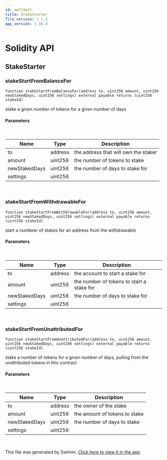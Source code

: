 ```yaml
---
id: ow723wtt
title: StakeStarter
file_version: 1.1.3
app_version: 1.16.4
---
```


# Solidity API

## StakeStarter

### stakeStartFromBalanceFor

```
function stakeStartFromBalanceFor(address to, uint256 amount, uint256 newStakedDays, uint256 settings) external payable returns (uint256 stakeId)
```

stake a given number of tokens for a given number of days

#### Parameters

<br/>

|Name         |Type   |Description                         |
|-------------|-------|------------------------------------|
|to           |address|the address that will own the staker|
|amount       |uint256|the number of tokens to stake       |
|newStakedDays|uint256|the number of days to stake for     |
|settings     |uint256|<br/>                               |

<br/>

### stakeStartFromWithdrawableFor

```
function stakeStartFromWithdrawableFor(address to, uint256 amount, uint256 newStakedDays, uint256 settings) external payable returns (uint256 stakeId)
```

start a numbeer of stakes for an address from the withdrawable

#### Parameters

<br/>

|Name         |Type   |Description                              |
|-------------|-------|-----------------------------------------|
|to           |address|the account to start a stake for         |
|amount       |uint256|the number of tokens to start a stake for|
|newStakedDays|uint256|the number of days to stake for          |
|settings     |uint256|<br/>                                    |

<br/>

### stakeStartFromUnattributedFor

```
function stakeStartFromUnattributedFor(address to, uint256 amount, uint256 newStakedDays, uint256 settings) external payable returns (uint256 stakeId)
```

stake a number of tokens for a given number of days, pulling from the unattributed tokens in this contract

#### Parameters

<br/>

|Name         |Type   |Description                  |
|-------------|-------|-----------------------------|
|to           |address|the owner of the stake       |
|amount       |uint256|the amount of tokens to stake|
|newStakedDays|uint256|the number of days to stake  |
|settings     |uint256|<br/>                        |

<br/>

This file was generated by Swimm. [Click here to view it in the app](https://app.swimm.io/repos/Z2l0aHViJTNBJTNBc3Rha2UtbWFuYWdlciUzQSUzQWhleHBheS1kYXk=/docs/ow723wtt).
